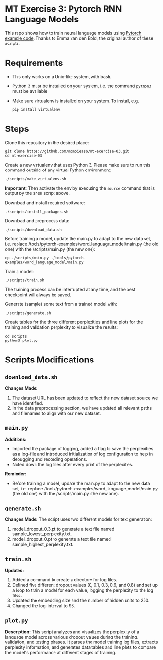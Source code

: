 # MT Exercise 3: Pytorch RNN Language Models

This repo shows how to train neural language models using [Pytorch example code](https://github.com/pytorch/examples/tree/master/word_language_model). Thanks to Emma van den Bold, the original author of these scripts. 

# Requirements

- This only works on a Unix-like system, with bash.
- Python 3 must be installed on your system, i.e. the command `python3` must be available
- Make sure virtualenv is installed on your system. To install, e.g.

    `pip install virtualenv`

# Steps

Clone this repository in the desired place:

    git clone https://github.com/momoieaso/mt-exercise-03.git
    cd mt-exercise-03

Create a new virtualenv that uses Python 3. Please make sure to run this command outside of any virtual Python environment:

    ./scripts/make_virtualenv.sh

**Important**: Then activate the env by executing the `source` command that is output by the shell script above.

Download and install required software:

    ./scripts/install_packages.sh

Download and preprocess data:

    ./scripts/download_data.sh

Before training a model, update the main.py to adapt to the new data set, i.e. replace /tools/pytorch-examples/word_language_model/main.py (the old one) with the /scripts/main.py (the new one): 

    cp ./scripts/main.py ./tools/pytorch-examples/word_language_model/main.py

Train a model:

    ./scripts/train.sh

The training process can be interrupted at any time, and the best checkpoint will always be saved.

Generate (sample) some text from a trained model with:

    ./scripts/generate.sh

Create tables for the three different perplexities and line plots for the training and validation perplexity to visualize the results:

    cd scripts
    python3 plot.py


# Scripts Modifications

## `download_data.sh`

**Changes Made:**
1. The dataset URL has been updated to reflect the new dataset source we have identified.
2. In the data preprocessing section, we have updated all relevant paths and filenames to align with our new dataset. 

## `main.py`

**Additions:**
- Imported the package of logging, added a flag to save the perplexities as a log-file and introduced initialization of log configuration to help in debugging and recording operations. 
- Noted down the log files after every print of the perplexities. 

**Reminder:**
- Before training a model, update the main.py to adapt to the new data set, i.e. replace /tools/pytorch-examples/word_language_model/main.py (the old one) with the /scripts/main.py (the new one). 

## `generate.sh`

**Changes Made:**
The script uses two different models for text generation:
1. model_dropout_0.3.pt to generate a text file named sample_lowest_perplexity.txt.
2. model_dropout_0.pt to generate a text file named sample_highest_perplexity.txt.

## `train.sh`

**Updates:**
1. Added a command to create a directory for log files.
2. Defined five different dropout values (0, 0.1, 0.3, 0.6, and 0.8) and set up a loop to train a model for each value, logging the perplexity to the log files.
3. Updated the embedding size and the number of hidden units to 250.
4. Changed the log-interval to 98. 

## `plot.py`

**Description:**
This script analyzes and visualizes the perplexity of a language model across various dropout values during the training, validation, and testing phases. It parses the model training log files, extracts perplexity information, and generates data tables and line plots to compare the model's performance at different stages of training.

